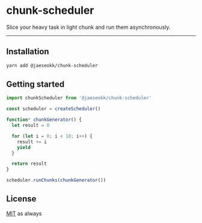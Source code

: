 # chunk-scheduler

Slice your heavy task in light chunk and run them asynchronously.

---

## Installation

```sh
yarn add @jaeseokk/chunk-scheduler
```

## Getting started

```ts
import chunkScheduler from '@jaeseokk/chunk-scheduler'

const scheduler = createScheduler()

function* chunkGenerator() {
  let result = 0

  for (let i = 0; i < 10; i++) {
    result += i
    yield
  }

  return result
}

scheduler.runChunks(chunkGenerator())
```

## License

[MIT](./LICENSE.md) as always
